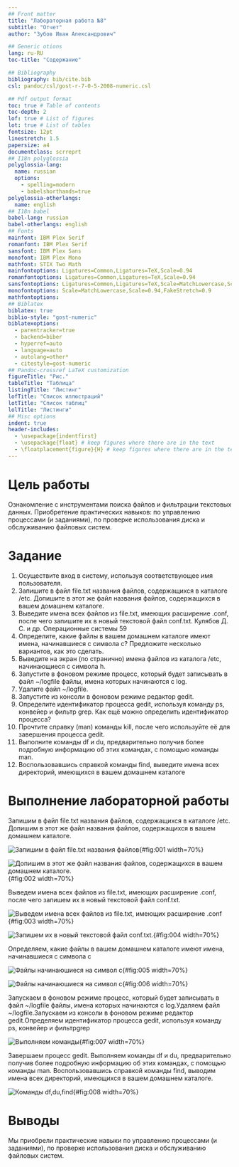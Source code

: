 ```yaml
---
## Front matter
title: "Лабораторная работа №8"
subtitle: "Отчет"
author: "Зубов Иван Александрович"

## Generic otions
lang: ru-RU
toc-title: "Содержание"

## Bibliography
bibliography: bib/cite.bib
csl: pandoc/csl/gost-r-7-0-5-2008-numeric.csl

## Pdf output format
toc: true # Table of contents
toc-depth: 2
lof: true # List of figures
lot: true # List of tables
fontsize: 12pt
linestretch: 1.5
papersize: a4
documentclass: scrreprt
## I18n polyglossia
polyglossia-lang:
  name: russian
  options:
	- spelling=modern
	- babelshorthands=true
polyglossia-otherlangs:
  name: english
## I18n babel
babel-lang: russian
babel-otherlangs: english
## Fonts
mainfont: IBM Plex Serif
romanfont: IBM Plex Serif
sansfont: IBM Plex Sans
monofont: IBM Plex Mono
mathfont: STIX Two Math
mainfontoptions: Ligatures=Common,Ligatures=TeX,Scale=0.94
romanfontoptions: Ligatures=Common,Ligatures=TeX,Scale=0.94
sansfontoptions: Ligatures=Common,Ligatures=TeX,Scale=MatchLowercase,Scale=0.94
monofontoptions: Scale=MatchLowercase,Scale=0.94,FakeStretch=0.9
mathfontoptions:
## Biblatex
biblatex: true
biblio-style: "gost-numeric"
biblatexoptions:
  - parentracker=true
  - backend=biber
  - hyperref=auto
  - language=auto
  - autolang=other*
  - citestyle=gost-numeric
## Pandoc-crossref LaTeX customization
figureTitle: "Рис."
tableTitle: "Таблица"
listingTitle: "Листинг"
lofTitle: "Список иллюстраций"
lotTitle: "Список таблиц"
lolTitle: "Листинги"
## Misc options
indent: true
header-includes:
  - \usepackage{indentfirst}
  - \usepackage{float} # keep figures where there are in the text
  - \floatplacement{figure}{H} # keep figures where there are in the text
---
```


# Цель работы

Ознакомление с инструментами поиска файлов и фильтрации текстовых данных.
Приобретение практических навыков: по управлению процессами (и заданиями), по
проверке использования диска и обслуживанию файловых систем.
# Задание

1. Осуществите вход в систему, используя соответствующее имя пользователя.
2. Запишите в файл file.txt названия файлов, содержащихся в каталоге /etc. Допишите в этот же файл названия файлов, содержащихся в вашем домашнем каталоге.
3. Выведите имена всех файлов из file.txt, имеющих расширение .conf, после чего
запишите их в новый текстовой файл conf.txt.
Кулябов Д. С. и др. Операционные системы 59
4. Определите, какие файлы в вашем домашнем каталоге имеют имена, начинавшиеся
с символа c? Предложите несколько вариантов, как это сделать.
5. Выведите на экран (по странично) имена файлов из каталога /etc, начинающиеся
с символа h.
6. Запустите в фоновом режиме процесс, который будет записывать в файл ~/logfile
файлы, имена которых начинаются с log.
7. Удалите файл ~/logfile.
8. Запустите из консоли в фоновом режиме редактор gedit.
9. Определите идентификатор процесса gedit, используя команду ps, конвейер и фильтр
grep. Как ещё можно определить идентификатор процесса?
10. Прочтите справку (man) команды kill, после чего используйте её для завершения
процесса gedit.
11. Выполните команды df и du, предварительно получив более подробную информацию
об этих командах, с помощью команды man.
12. Воспользовавшись справкой команды find, выведите имена всех директорий, имеющихся в вашем домашнем каталоге

# Выполнение лабораторной работы

Запишим в файл file.txt названия файлов, содержащихся в каталоге /etc. Допишим в этот же файл названия файлов, содержащихся в вашем домашнем каталоге.

![Запишим в файл file.txt названия файлов](image/1.png){#fig:001 width=70%}

![Допишим в этот же файл названия файлов, содержащихся в вашем домашнем каталоге.](image/2.png){#fig:002 width=70%}

Выведем имена всех файлов из file.txt, имеющих расширение .conf, после чего запишем их в новый текстовой файл conf.txt.

![Выведем имена всех файлов из file.txt, имеющих расширение .conf](image/3.png){#fig:003 width=70%}

![Запишем их в новый текстовой файл conf.txt.](image/4.png){#fig:004 width=70%}

Определяем, какие файлы в вашем домашнем каталоге имеют имена, начинавшиеся
с символа c

![Файлы начинаюшиеся на символ с](image/5.png){#fig:005 width=70%}

![Файлы начинаюшиеся на символ с](image/6.png){#fig:006 width=70%}

Запускаем в фоновом режиме процесс, который будет записывать в файл ~/logfile файлы, имена которых начинаются с log.Удаляем файл ~/logfile.Запускаем из консоли в фоновом режиме редактор gedit.Определяем идентификатор процесса gedit, используя команду ps, конвейер и фильтрgrep

![Выполняем команды](image/7.png){#fig:007 width=70%}

Завершаем процесс gedit. Выполняем команды df и du, предварительно получив более подробную информацию об этих командах, с помощью команды man.
Воспользовавшись справкой команды find, выводим имена всех директорий, имеющихся в вашем домашнем каталоге.

![Команды df,du,find](image/8.png){#fig:008 width=70%}

# Выводы

Мы приобрели практические навыки по управлению процессами (и заданиями), по
проверке использования диска и обслуживанию файловых систем.

